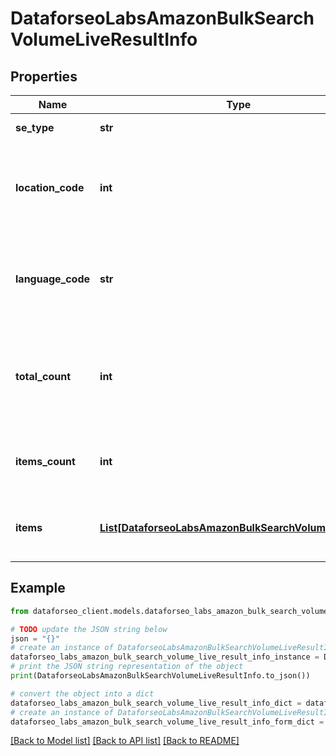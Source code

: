 # DataforseoLabsAmazonBulkSearchVolumeLiveResultInfo


## Properties

Name | Type | Description | Notes
------------ | ------------- | ------------- | -------------
**se_type** | **str** | search engine type | [optional] 
**location_code** | **int** | location code in a POST array if there is no data, then the value is null | [optional] 
**language_code** | **str** | language code in a POST array if there is no data, then the value is null | [optional] 
**total_count** | **int** | total amount of results in our database relevant to your request | [optional] 
**items_count** | **int** | the number of results returned in the items array | [optional] 
**items** | [**List[DataforseoLabsAmazonBulkSearchVolumeLiveItem]**](DataforseoLabsAmazonBulkSearchVolumeLiveItem.md) | contains keyword search volume data data | [optional] 

## Example

```python
from dataforseo_client.models.dataforseo_labs_amazon_bulk_search_volume_live_result_info import DataforseoLabsAmazonBulkSearchVolumeLiveResultInfo

# TODO update the JSON string below
json = "{}"
# create an instance of DataforseoLabsAmazonBulkSearchVolumeLiveResultInfo from a JSON string
dataforseo_labs_amazon_bulk_search_volume_live_result_info_instance = DataforseoLabsAmazonBulkSearchVolumeLiveResultInfo.from_json(json)
# print the JSON string representation of the object
print(DataforseoLabsAmazonBulkSearchVolumeLiveResultInfo.to_json())

# convert the object into a dict
dataforseo_labs_amazon_bulk_search_volume_live_result_info_dict = dataforseo_labs_amazon_bulk_search_volume_live_result_info_instance.to_dict()
# create an instance of DataforseoLabsAmazonBulkSearchVolumeLiveResultInfo from a dict
dataforseo_labs_amazon_bulk_search_volume_live_result_info_form_dict = dataforseo_labs_amazon_bulk_search_volume_live_result_info.from_dict(dataforseo_labs_amazon_bulk_search_volume_live_result_info_dict)
```
[[Back to Model list]](../README.md#documentation-for-models) [[Back to API list]](../README.md#documentation-for-api-endpoints) [[Back to README]](../README.md)


